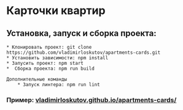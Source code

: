 # Карточки квартир

## Установка, запуск и сборка проекта:
    * Клонировать проект: git clone https://github.com/vladimirloskutov/apartments-cards.git
    * Установить зависимости: npm install
    * Запусить проект: npm start
    *  Сборка проекта: npm run build

    Дополнительные команды
        * Запуск линтера: npm run lint

### Пример: [vladimirloskutov.github.io/apartments-cards/](https://vladimirloskutov.github.io/apartments-cards/)